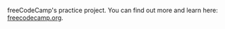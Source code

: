 freeCodeCamp's practice project. You can find out more and learn here: <a href='https://www.freecodecamp.org/learn/javascript-algorithms-and-data-structures-v8/' target="_blank">freecodecamp.org</a>.

